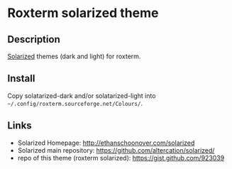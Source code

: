Roxterm solarized theme
==========================

Description
-------------

[Solarized] themes (dark and light) for roxterm.

[Solarized]: http://ethanschoonover.com/solarized

Install
---------

Copy solatarized-dark and/or solatarized-light into 
`~/.config/roxterm.sourceforge.net/Colours/`.

Links
-------

- Solarized Homepage: <http://ethanschoonover.com/solarized>
- Solarized main repository: <https://github.com/altercation/solarized/>
- repo of this theme (roxterm solarized): <https://gist.github.com/923039>
